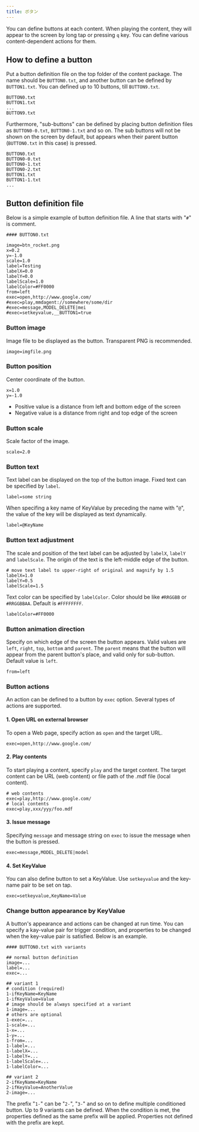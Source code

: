 ```yaml
---
title: ボタン
---
```


You can define buttons at each content.  When playing the content, they will appear to the screen by long tap or pressing `q` key.  You can define various content-dependent actions for them.

## How to define a button

Put a button definition file on the top folder of the content package.  The name should be `BUTTON0.txt`, and another button can be defined by `BUTTON1.txt`.  You can defined up to 10 buttons, till `BUTTON9.txt`.

```text
BUTTON0.txt
BUTTON1.txt
...
BUTTON9.txt
```

Furthermore, "sub-buttons" can be defined by placing button definition files as `BUTTON0-0.txt`, `BUTTON0-1.txt` and so on. The sub buttons will not be shown on the screen by default, but appears when their parent button (`BUTTON0.txt` in this case) is pressed.

```text
BUTTON0.txt
BUTTON0-0.txt
BUTTON0-1.txt
BUTTON0-2.txt
BUTTON1.txt
BUTTON1-1.txt
...
```

## Button definition file

Below is a simple example of button definition file.  A line that starts with "`#`" is comment.

```text
#### BUTTON0.txt

image=btn_rocket.png
x=0.2
y=-1.0
scale=1.0
label=Testing
labelX=0.0
labelY=0.0
labelScale=1.0
labelColor=#FF0000
from=left
exec=open,http://www.google.com/
#exec=play,mmdagent://somewhere/some/dir
#exec=message,MODEL_DELETE|mei
#exec=setkeyvalue,__BUTTON1=true
```

### Button image

Image file to be displayed as the button.  Transparent PNG is recommended.

```text
image=imgfile.png
```

### Button position

Center coordinate of the button.

```text
x=1.0
y=-1.0
```

- Positive value is a distance from left and bottom edge of the screen
- Negative value is a distance from right and top edge of the screen

### Button scale

Scale factor of the image.

```text
scale=2.0
```

### Button text

Text label can be displayed on the top of the button image.
Fixed text can be specified by `label`.

```text
label=some string
```

When specifing a key name of KeyValue by preceding the name with "`@`", the value of the key will be displayed as text dynamically.

```text
label=@KeyName
```

### Button text adjustment

The scale and position of the text label can be adjusted by `labelX`, `labelY` and `labelScale`.  The origin of the text is the left-middle edge of the button.

```text
# move text label to upper-right of original and magnify by 1.5
labelX=1.0
labelY=0.5
labelScale=1.5
```

Text color can be specified by `labelColor`.  Color should be like `#RRGGBB` or `#RRGGBBAA`.  Default is `#FFFFFFFF`.

```text
labelColor=#FF0000
```

### Button animation direction

Specify on which edge of the screen the button appears.  Valid values are `left`, `right`, `top`, `bottom` and `parent`.  The `parent` means that the button will appear from the parent button's place, and valid only for sub-button.  Default value is `left`.

```text
from=left
```

### Button actions

An action can be defined to a button by `exec` option.  Several types of actions are supported.

#### 1. Open URL on external browser

To open a Web page, specify action as `open` and the target URL.

```text
exec=open,http://www.google.com/
```

#### 2. Play contents

To start playing a content, specify `play` and the target content.  The target content can be URL (web content) or file path of the .mdf file (local content).

```text
# web contents
exec=play,http://www.google.com/
# local contents
exec=play,xxx/yyy/foo.mdf
```

#### 3. Issue message

Specifying `message` and message string on `exec` to issue the message when the button is pressed.

```text
exec=message,MODEL_DELETE|model
```

#### 4. Set KeyValue

You can also define button to set a KeyValue.  Use `setkeyvalue` and the key-name pair to be set on tap.

```text
exec=setkeyvalue,KeyName=Value
```

### Change button appearance by KeyValue

A button's appearance and actions can be changed at run time.  You can specify a kay-value pair for trigger condition, and properties to be changed when the key-value pair is satisfied.  Below is an example.

```text
#### BUTTON0.txt with variants

## normal button definition
image=...
label=...
exec=...

## variant 1
# condition (required)
1-ifKeyName=KeyName
1-ifKeyValue=Value
# image should be always specified at a variant
1-image=...
# others are optional
1-exec=...
1-scale=...
1-x=...
1-y=...
1-from=...
1-label=...
1-labelX=...
1-labelY=...
1-labelScale=...
1-labelColor=...

## variant 2
2-ifKeyName=KeyName
2-ifKeyValue=AnotherValue
2-image=...
```

The prefix "`1-`" can be "`2-`", "`3-`" and so on to define multiple conditioned button. Up to 9 variants can be defined. When the condition is met, the properties defined as the same prefix will be applied.  Properties not defined with the prefix are kept.
